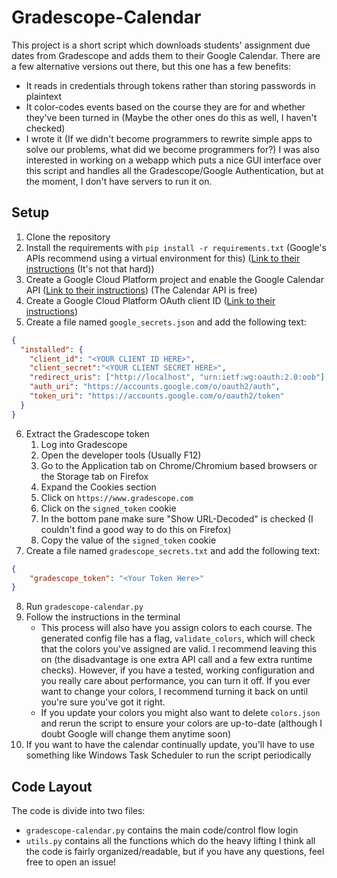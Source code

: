 # Gradescope-Calendar
This project is a short script which downloads students' assignment due dates from Gradescope and adds them to their Google Calendar. There are a few alternative versions out there, but this one has a few benefits:
* It reads in credentials through tokens rather than storing passwords in plaintext
* It color-codes events based on the course they are for and whether they've been turned in (Maybe the other ones do this as well, I haven't checked)
* I wrote it (If we didn't become programmers to rewrite simple apps to solve our problems, what did we become programmers for?)
I was also interested in working on a webapp which puts a nice GUI interface over this script and handles all the Gradescope/Google Authentication, but at the moment, I don't have servers to run it on.

## Setup
1. Clone the repository
2. Install the requirements with `pip install -r requirements.txt` (Google's APIs recommend using a virtual environment for this) ([Link to their instructions](https://github.com/googleapis/google-api-python-client/tree/main?tab=readme-ov-file#installation)  (It's not that hard))
3. Create a Google Cloud Platform project and enable the Google Calendar API ([Link to their instructions](https://developers.google.com/workspace/guides/create-project)) (The Calendar API is free)
4. Create a Google Cloud Platform OAuth client ID ([Link to their instructions](https://developers.google.com/workspace/guides/create-credentials#desktop-app))
5. Create a file named `google_secrets.json` and add the following text:
``` Json
{
  "installed": {
    "client_id": "<YOUR CLIENT ID HERE>",
    "client_secret":"<YOUR CLIENT SECRET HERE>",
    "redirect_uris": ["http://localhost", "urn:ietf:wg:oauth:2.0:oob"],
    "auth_uri": "https://accounts.google.com/o/oauth2/auth",
    "token_uri": "https://accounts.google.com/o/oauth2/token"
  }
}
```
6. Extract the Gradescope token
    1. Log into Gradescope
    2. Open the developer tools (Usually F12)
    3. Go to the Application tab on Chrome/Chromium based browsers or the Storage tab on Firefox
    4. Expand the Cookies section
    5. Click on `https://www.gradescope.com`
    6. Click on the `signed_token` cookie
    7. In the bottom pane make sure "Show URL-Decoded" is checked (I couldn't find a good way to do this on Firefox)
    8. Copy the value of the `signed_token` cookie
7. Create a file named `gradescope_secrets.txt` and add the following text:
``` Json
{
    "gradescope_token": "<Your Token Here>"
}
```
8. Run `gradescope-calendar.py`
9. Follow the instructions in the terminal
    * This process will also have you assign colors to each course. The generated config file has a flag, `validate_colors`, which will check that the colors you've assigned are valid. I recommend leaving this on (the disadvantage is one extra API call and a few extra runtime checks). However, if you have a tested, working configuration and you really care about performance, you can turn it off. If you ever want to change your colors, I recommend turning it back on until you're sure you've got it right.
    * If you update your colors you might also want to delete `colors.json` and rerun the script to ensure your colors are up-to-date (although I doubt Google will change them anytime soon)
10. If you want to have the calendar continually update, you'll have to use something like Windows Task Scheduler to run the script periodically

## Code Layout
The code is divide into two files:
* `gradescope-calendar.py` contains the main code/control flow login
* `utils.py` contains all the functions which do the heavy lifting
I think all the code is fairly organized/readable, but if you have any questions, feel free to open an issue!
